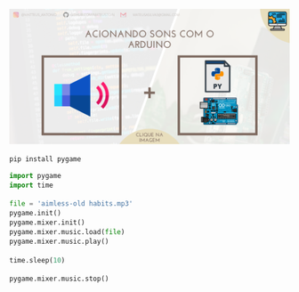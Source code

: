 <p align="center">
<a href="https://github.com/mateustoin/Palestra-Python-para-Arduino/blob/master/codes/pysound/arduino-som.md">
  <img src="../../img/imagens-palestra/25.png" style="height:300px, "/>
</a>
</p>

`pip install pygame`

```python
import pygame
import time

file = 'aimless-old habits.mp3'
pygame.init()
pygame.mixer.init()
pygame.mixer.music.load(file)
pygame.mixer.music.play()

time.sleep(10)

pygame.mixer.music.stop()
```